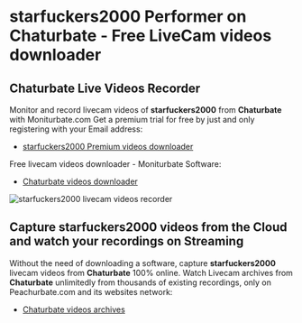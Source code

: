 # starfuckers2000 Performer on Chaturbate - Free LiveCam videos downloader

## Chaturbate Live Videos Recorder

Monitor and record livecam videos of **starfuckers2000** from **Chaturbate** with Moniturbate.com
Get a premium trial for free by just and only registering with your Email address:
* [starfuckers2000 Premium videos downloader](https://moniturbate.com/request-demo-licence-key.html)

Free livecam videos downloader - Moniturbate Software:
* [Chaturbate videos downloader](https://moniturbate.com/moniturbate-download-software.html)

![starfuckers2000 livecam videos recorder](https://peachurnet.com/templates/moniturbate-software.png)


## Capture starfuckers2000 videos from the Cloud and watch your recordings on Streaming

Without the need of downloading a software, capture **starfuckers2000** livecam videos from **Chaturbate** 100% online.
Watch Livecam archives from **Chaturbate** unlimitedly from thousands of existing recordings, only on Peachurbate.com and its websites network:
* [Chaturbate videos archives](https://peachurnet.com/)